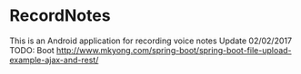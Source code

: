 # RecordNotes
This is an Android application for recording voice notes
Update 02/02/2017
TODO: Boot http://www.mkyong.com/spring-boot/spring-boot-file-upload-example-ajax-and-rest/
